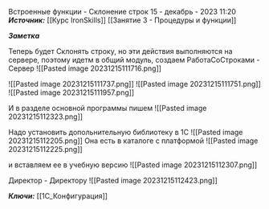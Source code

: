 
Встроенные функции - Склонение строк
 15 - декабрь - 2023  11:20 
***Источник:***  [[Курс IronSkills]] [[Занятие 3 - Процедуры и функции]]

***Заметка*** 

Теперь будет Склонять строку, но эти действия выполняются на сервере, поэтому идетм в общий модуль, создаем РаботаСоСтроками - Сервер
![[Pasted image 20231215111716.png]]

![[Pasted image 20231215111737.png]]
![[Pasted image 20231215111751.png]]
![[Pasted image 20231215111957.png]]

И в разделе основной программы пишем 
![[Pasted image 20231215112323.png]]

Надо установить допольнительную библиотеку в 1С
![[Pasted image 20231215112205.png]]
Она есть в каталоге с платформой
![[Pasted image 20231215112225.png]]

и вставляем ее в учебную версию
![[Pasted image 20231215112307.png]]

Директор - Директору 
![[Pasted image 20231215112423.png]]


***Ключи:*** [[1С_Конфигурация]]